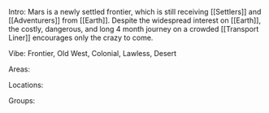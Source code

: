 Intro:
	Mars is a newly settled frontier, which is still receiving [[Settlers]] and [[Adventurers]] from [[Earth]]. Despite the widespread interest on [[Earth]], the costly, dangerous, and long 4 month journey on a crowded [[Transport Liner]] encourages only the crazy to come. 

Vibe:
	Frontier, Old West, Colonial, Lawless, Desert

Areas:
	

Locations:
	

Groups:
	